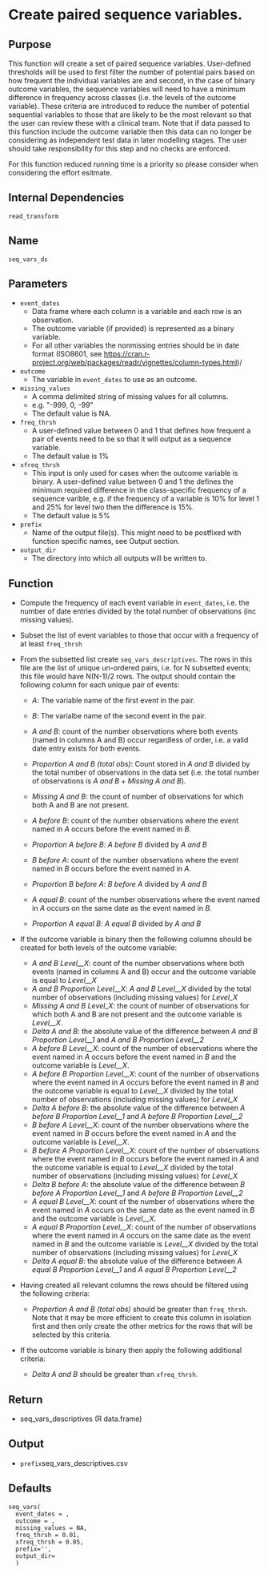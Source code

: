 # Create paired sequence variables.

## Purpose
This function will create a set of paired sequence variables. User-defined thresholds will be used to first filter the number of potential pairs based on how frequent the individual variables are and second, in the case of binary outcome variables, the sequence variables will need to have a minimum difference in frequency across classes (i.e. the levels of the outcome variable). These criteria are introduced to reduce the number of potential sequential variables to those that are likely to be the most relevant so that the user can review these with a clinical team. Note that if data passed to this function include the outcome variable then this data can no longer be considering as independent test data in later modelling stages. The user should take responsibility for this step and no checks are enforced.

For this function reduced running time is a priority so please consider when considering the effort esitmate.

## Internal Dependencies
`read_transform`

## Name
`seq_vars_ds`

## Parameters
* `event_dates`
  * Data frame where each column is a variable and each row is an observation.
  * The outcome variable (if provided) is represented as a binary variable.
  * For all other variables the nonmissing entries should be in date format (ISO8601, see https://cran.r-project.org/web/packages/readr/vignettes/column-types.html)/
* `outcome`
    * The variable in `event_dates` to use as an outcome.
* `missing_values`
  * A comma delimited string of missing values for all columns.
  * e.g. "-999, 0, -99"
  * The default value is NA.
* `freq_thrsh`
  * A user-defined value between 0 and 1 that defines how frequent a pair of events need to be so that it will output as a sequence variable.
  * The default value is 1%
* `xfreq_thrsh`
  * This input is only used for cases when the outcome variable is binary. A user-defined value between 0 and 1 the defines the minimum required difference in the class-specific frequency of a sequence varible, e.g. if the frequency of a variable is 10% for level 1 and 25% for level two then the difference is 15%.
  * The default value is 5%  
* `prefix`
  * Name of the output file(s). This might need to be postfixed with function specific names, see Output section.
* `output_dir`
  * The directory into which all outputs will be written to.

## Function
* Compute the frequency of each event variable in `event_dates`, i.e. the number of date entries divided by the total number of observations (inc missing values).
* Subset the list of event variables to those that occur with a frequency of at least `freq_thrsh`
* From the subsetted list create `seq_vars_descriptives`. The rows in this file are the list of unique un-ordered pairs, i.e. for N subsetted events; this file would have N(N-1)/2 rows. The output should contain the following column for each unique pair of events:
  * _A_: The variable name of the first event in the pair.
  * _B_: The varialbe name of the second event in the pair.
  * _A and B_: count of the number observations where both events (named in columns A and B) occur regardless of order, i.e. a valid date entry exists for both events.   
  * _Proportion A and B (total obs)_: Count stored in _A and B_ divided by the total number of observations in the data set (i.e. the total number of observations is _A and B_ + _Missing A and B_).
  * _Missing A and B_: the count of number of observations for which both A and B are not present.

  * _A before B_: count of the number observations where the event named in _A_ occurs before the event named in _B_.  
  * _Proportion A before B_: _A before B_ divided by _A and B_

  * _B before A_: count of the number observations where the event named in _B_ occurs before the event named in _A_.  
  * _Proportion B before A_: _B before A_ divided by _A and B_

  * _A equal B_: count of the number observations where the event named in _A_ occurs on the same date as the event named in _B_.  
  * _Proportion A equal B_: _A equal B_ divided by _A and B_

* If the outcome variable is binary then the following columns should be created for both levels of the outcome variable:
  * _A and B Level__X_: count of the number observations where both events (named in columns A and B) occur and the outcome variable is equal to _Level__X_
  * _A and B Proportion Level__X_: _A and B Level__X_ divided by the total number of observations (including missing values) for _Level_X_
  * _Missing A and B Level_X_: the count of number of observations for which both A and B are not present and the outcome variable is _Level__X_.
  * _Delta A and B_: the absolute value of the difference between _A and B Proportion Level__1_ and _A and B Proportion Level__2_
  * _A before B Level__X_: count of the number of observations where the event named in _A_ occurs before the event named in _B_ and the outcome variable is _Level__X_.
  * _A before B Proportion Level__X_: count of the number of observations where the event named in _A_ occurs before the event named in _B_ and the outcome variable is equal to _Level__X_ divided by the total number of observations (including missing values) for _Level_X_
  * _Delta A before B_: the absolute value of the difference between _A before B Proportion Level__1_ and _A before B Proportion Level__2_
  * _B before A Level__X_: count of the number observations where the event named in _B_ occurs before the event named in _A_ and the outcome variable is _Level__X_.
  * _B before A Proportion Level__X_: count of the number of observations where the event named in _B_ occurs before the event named in _A_ and the outcome variable is equal to _Level__X_ divided by the total number of observations (including missing values) for _Level_X_
  * _Delta B before A_: the absolute value of the difference between _B before A Proportion Level__1_ and _A before B Proportion Level__2_
  * _A equal B Level__X_: count of the number of observations where the event named in _A_ occurs on the same date as the event named in _B_ and the outcome variable is _Level__X_.
  * _A equal B Proportion Level__X_: count of the number of observations where the event named in _A_ occurs on the same date as the event named in _B_ and the outcome variable is _Level__X_ divided by the total number of observations (including missing values) for _Level_X_
  * _Delta A equal B_: the absolute value of the difference between _A equal B Proportion Level__1_ and _A equal B Proportion Level__2_
* Having created all relevant columns the rows should be filtered using the following criteria:
  * _Proportion A and B (total obs)_ should be greater than `freq_thrsh`. Note that it may be more efficient to create this column in isolation first and then only create the other metrics for the rows that will be selected by this criteria.
* If the outcome variable is binary then apply the following additional criteria:
  * _Delta A and B_ should be greater than `xfreq_thrsh`.

## Return
* seq_vars_descriptives (R data.frame)

## Output
* `prefix`seq_vars_descriptives.csv

## Defaults
```
seq_vars(
  event_dates = ,
  outcome = ,
  missing_values = NA,
  freq_thrsh = 0.01,
  xfreq_thrsh = 0.05,
  prefix='',
  output_dir=
  )
```  
